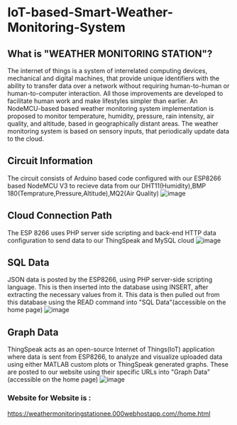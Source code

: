 # IoT-based-Smart-Weather-Monitoring-System

## What is "WEATHER MONITORING STATION"?
The internet of things is a system of interrelated computing devices, mechanical and digital machines, that provide unique identifiers with the ability to transfer data over a network without requiring human-to-human or human-to-computer interaction. All those improvements are developed to facilitate human work and make lifestyles simpler than earlier. An NodeMCU-based based weather monitoring system implementation is proposed to monitor temperature, humidity, pressure, rain intensity, air quality, and altitude, based in geographically distant areas. The weather monitoring system is based on sensory inputs, that periodically update data to the cloud.


## Circuit Information
The circuit consists of Arduino based code configured with our ESP8266 based NodeMCU V3 to recieve data from our DHT11(Humidity),BMP 180(Temprature,Pressure,Altitude),MQ2(Air Quality)
![image](https://user-images.githubusercontent.com/53343462/185744660-b28218a5-d60b-449d-8d6e-7c02a47b4a51.png)


## Cloud Connection Path
The ESP 8266 uses PHP server side scripting and back-end HTTP data configuration to send data to our ThingSpeak and MySQL cloud
![image](https://user-images.githubusercontent.com/53343462/185744669-c4cd4288-3221-43c3-8edb-cfe0f5e10940.png)


## SQL Data
JSON data is posted by the ESP8266, using PHP server-side scripting language. This is then inserted into the database using INSERT, after extracting the necessary values from it. This data is then pulled out from this database using the READ command into "SQL Data"(accessible on the home page)
![image](https://user-images.githubusercontent.com/53343462/185744701-473b5e2b-380b-4a5c-9dd4-e5d296266bb4.png)


## Graph Data
ThingSpeak acts as an open-source Internet of Things(IoT) application where data is sent from ESP8266, to analyze and visualize uploaded data using either MATLAB custom plots or ThingSpeak generated graphs. These are posted to our website using their specific URLs into "Graph Data"(accessible on the home page)
![image](https://user-images.githubusercontent.com/53343462/185744716-925bb5ff-b011-42ac-9614-44b9552d3064.png)

### Website for Website is :
https://weathermonitoringstationee.000webhostapp.com//home.html
